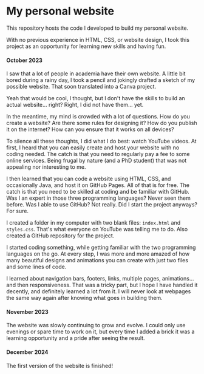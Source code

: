 # My personal website

This repository hosts the code I developed to build my personal website. 

With no previous experience in HTML, CSS, or website design, I took this project as an opportunity for learning new skills and having fun. 

#### October 2023

I saw that a lot of people in academia have their own website. A little bit bored during a rainy day, I took a pencil and jokingly drafted a sketch of my possible website. That soon translated into a Canva project. 

Yeah that would be cool, I thought, but I don't have the skills to build an actual website... right? Right, I did not have them... yet. 

In the meantime, my mind is crowded with a lot of questions. How do you create a website? Are there some rules for designing it? How do you publish it on the internet? How can you ensure that it works on all devices? 

To silence all these thoughts, I did what I do best: watch YouTube videos. At first, I heard that you can easily create and host your website with no coding needed. The catch is that you need to regularly pay a fee to some online services. Being frugal by nature (and a PhD student) that was not appealing nor interesting to me.  

I then learned that you can code a website using HTML, CSS, and occasionally Java, and host it on GitHub Pages. All of that is for free. The catch is that you need to be skilled at coding and be familiar with GitHub. Was I an expert in those three programming languages? Never seen them before. Was I able to use GitHub? Not really. Did I start the project anyways? For sure. 

I created a folder in my computer with two blank files: `index.html` and `styles.css`. That's what everyone on YouTube was telling me to do. Also created a GitHub repository for the project. 

I started coding something, while getting familiar with the two programming languages on the go. At every step, I was more and more amazed of how many beautiful designs and animations you can create with just two files and some lines of code. 

I learned about navigation bars, footers, links, multiple pages, animations... and then responsiveness. That was a tricky part, but I hope I have handled it decently, and definitely learned a lot from it. I will never look at webpages the same way again after knowing what goes in building them.

#### November 2023

The website was slowly continuing to grow and evolve. I could only use evenings or spare time to work on it, but every time I added a brick it was a learning opportunity and a pride after seeing the result. 

#### December 2024

The first version of the website is finished!

